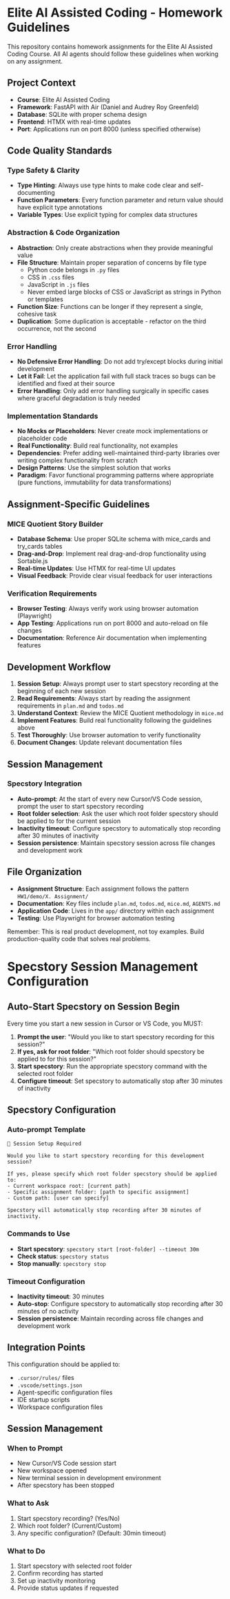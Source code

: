 <!-- Generated by Ruler -->


<!-- Source: .ruler/AGENTS.md -->

# Elite AI Assisted Coding - Homework Guidelines

This repository contains homework assignments for the Elite AI Assisted Coding Course. All AI agents should follow these guidelines when working on any assignment.

## Project Context

- **Course**: Elite AI Assisted Coding
- **Framework**: FastAPI with Air (Daniel and Audrey Roy Greenfeld)
- **Database**: SQLite with proper schema design
- **Frontend**: HTMX with real-time updates
- **Port**: Applications run on port 8000 (unless specified otherwise)

## Code Quality Standards

### Type Safety & Clarity
- **Type Hinting**: Always use type hints to make code clear and self-documenting
- **Function Parameters**: Every function parameter and return value should have explicit type annotations
- **Variable Types**: Use explicit typing for complex data structures

### Abstraction & Code Organization
- **Abstraction**: Only create abstractions when they provide meaningful value
- **File Structure**: Maintain proper separation of concerns by file type
  - Python code belongs in `.py` files
  - CSS in `.css` files  
  - JavaScript in `.js` files
  - Never embed large blocks of CSS or JavaScript as strings in Python or templates
- **Function Size**: Functions can be longer if they represent a single, cohesive task
- **Duplication**: Some duplication is acceptable - refactor on the third occurrence, not the second

### Error Handling
- **No Defensive Error Handling**: Do not add try/except blocks during initial development
- **Let it Fail**: Let the application fail with full stack traces so bugs can be identified and fixed at their source
- **Error Handling**: Only add error handling surgically in specific cases where graceful degradation is truly needed

### Implementation Standards
- **No Mocks or Placeholders**: Never create mock implementations or placeholder code
- **Real Functionality**: Build real functionality, not examples
- **Dependencies**: Prefer adding well-maintained third-party libraries over writing complex functionality from scratch
- **Design Patterns**: Use the simplest solution that works
- **Paradigm**: Favor functional programming patterns where appropriate (pure functions, immutability for data transformations)

## Assignment-Specific Guidelines

### MICE Quotient Story Builder
- **Database Schema**: Use proper SQLite schema with mice_cards and try_cards tables
- **Drag-and-Drop**: Implement real drag-and-drop functionality using Sortable.js
- **Real-time Updates**: Use HTMX for real-time UI updates
- **Visual Feedback**: Provide clear visual feedback for user interactions

### Verification Requirements
- **Browser Testing**: Always verify work using browser automation (Playwright)
- **App Testing**: Applications run on port 8000 and auto-reload on file changes
- **Documentation**: Reference Air documentation when implementing features

## Development Workflow

1. **Session Setup**: Always prompt user to start specstory recording at the beginning of each new session
2. **Read Requirements**: Always start by reading the assignment requirements in `plan.md` and `todos.md`
3. **Understand Context**: Review the MICE Quotient methodology in `mice.md`
4. **Implement Features**: Build real functionality following the guidelines above
5. **Test Thoroughly**: Use browser automation to verify functionality
6. **Document Changes**: Update relevant documentation files

## Session Management

### Specstory Integration
- **Auto-prompt**: At the start of every new Cursor/VS Code session, prompt the user to start specstory recording
- **Root folder selection**: Ask the user which root folder specstory should be applied to for the current session
- **Inactivity timeout**: Configure specstory to automatically stop recording after 30 minutes of inactivity
- **Session persistence**: Maintain specstory session across file changes and development work

## File Organization

- **Assignment Structure**: Each assignment follows the pattern `HW1/demo/X. Assignment/`
- **Documentation**: Key files include `plan.md`, `todos.md`, `mice.md`, `AGENTS.md`
- **Application Code**: Lives in the `app/` directory within each assignment
- **Testing**: Use Playwright for browser automation testing

Remember: This is real product development, not toy examples. Build production-quality code that solves real problems.



<!-- Source: .ruler/specstory-config.md -->

# Specstory Session Management Configuration

## Auto-Start Specstory on Session Begin

Every time you start a new session in Cursor or VS Code, you MUST:

1. **Prompt the user**: "Would you like to start specstory recording for this session?"
2. **If yes, ask for root folder**: "Which root folder should specstory be applied to for this session?"
3. **Start specstory**: Run the appropriate specstory command with the selected root folder
4. **Configure timeout**: Set specstory to automatically stop after 30 minutes of inactivity

## Specstory Configuration

### Auto-prompt Template
```
🚀 Session Setup Required

Would you like to start specstory recording for this development session?

If yes, please specify which root folder specstory should be applied to:
- Current workspace root: [current path]
- Specific assignment folder: [path to specific assignment]
- Custom path: [user can specify]

Specstory will automatically stop recording after 30 minutes of inactivity.
```

### Commands to Use
- **Start specstory**: `specstory start [root-folder] --timeout 30m`
- **Check status**: `specstory status`
- **Stop manually**: `specstory stop`

### Timeout Configuration
- **Inactivity timeout**: 30 minutes
- **Auto-stop**: Configure specstory to automatically stop recording after 30 minutes of no activity
- **Session persistence**: Maintain recording across file changes and development work

## Integration Points

This configuration should be applied to:
- `.cursor/rules/` files
- `.vscode/settings.json` 
- Agent-specific configuration files
- IDE startup scripts
- Workspace configuration files

## Session Management

### When to Prompt
- New Cursor/VS Code session start
- New workspace opened
- New terminal session in development environment
- After specstory has been stopped

### What to Ask
1. Start specstory recording? (Yes/No)
2. Which root folder? (Current/Custom)
3. Any specific configuration? (Default: 30min timeout)

### What to Do
1. Start specstory with selected root folder
2. Confirm recording has started
3. Set up inactivity monitoring
4. Provide status updates if requested
